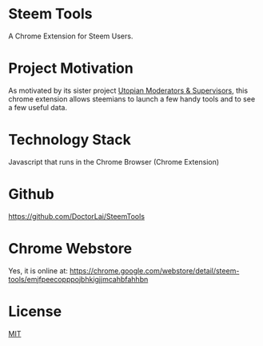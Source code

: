 # Steem Tools
A Chrome Extension for Steem Users.

# Project Motivation
As motivated by its sister project [Utopian Moderators & Supervisors](https://github.com/DoctorLai/utopian-moderator), this chrome extension allows steemians to launch a few handy tools and to see a few useful data.

# Technology Stack
Javascript that runs in the Chrome Browser (Chrome Extension)

# Github
https://github.com/DoctorLai/SteemTools

# Chrome Webstore
Yes, it is online at: https://chrome.google.com/webstore/detail/steem-tools/emjfpeecopppojbhkigjjmcahbfahhbn

# License
[MIT](https://github.com/DoctorLai/SteemTools/blob/master/LICENSE)